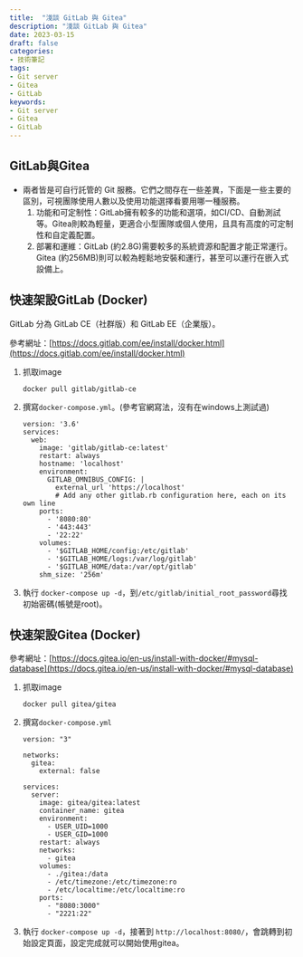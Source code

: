 ```yaml
---
title:  "淺談 GitLab 與 Gitea"
description: "淺談 GitLab 與 Gitea"
date: 2023-03-15
draft: false
categories:
- 技術筆記
tags:
- Git server
- Gitea
- GitLab
keywords:
- Git server
- Gitea
- GitLab
---
```

<!--more-->


## GitLab與Gitea

- 兩者皆是可自行託管的 Git 服務。它們之間存在一些差異，下面是一些主要的區別，可視團隊使用人數以及使用功能選擇看要用哪一種服務。
    1. 功能和可定制性：GitLab擁有較多的功能和選項，如CI/CD、自動測試等。Gitea則較為輕量，更適合小型團隊或個人使用，且具有高度的可定制性和自定義配置。
    2. 部署和運維：GitLab (約2.8G)需要較多的系統資源和配置才能正常運行。Gitea (約256MB)則可以較為輕鬆地安裝和運行，甚至可以運行在嵌入式設備上。

## 快速架設GitLab (Docker)

GitLab 分為 GitLab CE（社群版）和 GitLab EE（企業版）。

參考網址：[https://docs.gitlab.com/ee/install/docker.html](https://docs.gitlab.com/ee/install/docker.html)

1. 抓取image
    
    ```docker
    docker pull gitlab/gitlab-ce
    ```
    
2. 撰寫`docker-compose.yml`。(參考官網寫法，沒有在windows上測試過)
    
    ```docker
    version: '3.6'
    services:
      web:
        image: 'gitlab/gitlab-ce:latest'
        restart: always
        hostname: 'localhost'
        environment:
          GITLAB_OMNIBUS_CONFIG: |
            external_url 'https://localhost'
            # Add any other gitlab.rb configuration here, each on its own line
        ports:
          - '8080:80'
          - '443:443'
          - '22:22'
        volumes:
          - '$GITLAB_HOME/config:/etc/gitlab'
          - '$GITLAB_HOME/logs:/var/log/gitlab'
          - '$GITLAB_HOME/data:/var/opt/gitlab'
        shm_size: '256m'
    ```
    
3. 執行 `docker-compose up -d`，到`/etc/gitlab/initial_root_password`尋找初始密碼(帳號是root)。

## 快速架設Gitea (Docker)

參考網址：[https://docs.gitea.io/en-us/install-with-docker/#mysql-database](https://docs.gitea.io/en-us/install-with-docker/#mysql-database)

1. 抓取image
    
    ```docker
    docker pull gitea/gitea
    ```
    
2. 撰寫`docker-compose.yml`
    
    ```docker
    version: "3"
    
    networks:
      gitea:
        external: false
    
    services:
      server:
        image: gitea/gitea:latest
        container_name: gitea
        environment:
          - USER_UID=1000
          - USER_GID=1000
        restart: always
        networks:
          - gitea
        volumes:
          - ./gitea:/data
          - /etc/timezone:/etc/timezone:ro
          - /etc/localtime:/etc/localtime:ro
        ports:
          - "8080:3000"
          - "2221:22"
    ```
    
3. 執行 `docker-compose up -d`，接著到 `http://localhost:8080/`，會跳轉到初始設定頁面，設定完成就可以開始使用gitea。
